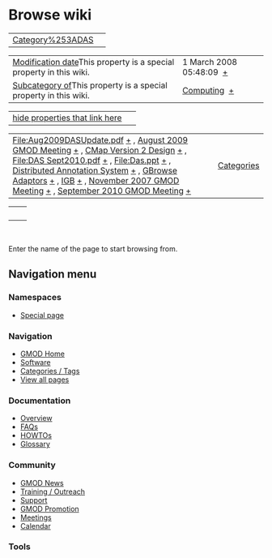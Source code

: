 



<span id="top"></span>




# <span dir="auto">Browse wiki</span>






|                                                   |     |
|---------------------------------------------------|-----|
| [Category%253ADAS](/wiki/Category%253ADAS "Category%253ADAS") |     |

|  |  |
|----|----|
| <span class="smw-highlighter" data-type="1" state="inline" data-title="Property"><span class="smwbuiltin">[Modification date](/wiki/Property:Modification_date "Property:Modification date")</span><span class="smwttcontent">This property is a special property in this wiki.</span></span> | <span class="smwb-value">1 March 2008 05:48:09  <span class="smwsearch">[+](/wiki/Special%253ASearchByProperty/Modification-20date/1-20March-202008-2005:48:09 "Special%253ASearchByProperty/Modification-20date/1-20March-202008-2005:48:09")</span></span> |
| <span class="smw-highlighter" data-type="1" state="inline" data-title="Property"><span class="smwbuiltin">[Subcategory of](/wiki/Property:Subcategory_of "Property:Subcategory of")</span><span class="smwttcontent">This property is a special property in this wiki.</span></span> | <span class="smwb-value">[Computing](/wiki/Category%253AComputing "Category%253AComputing")  <span class="smwsearch">[+](/wiki/Special%253ASearchByProperty/Subcategory-20of/Computing "Special%253ASearchByProperty/Subcategory-20of/Computing")</span></span> |

<span id="smw_browse_incoming"></span>

|  |  |
|----|----|
| [hide properties that link here](/mediawiki/index.php?title=Special:Browse&offset=0&dir=out&article=Category%253ADAS)  |  |

|  |  |
|----|----|
| <span class="smwb-ivalue">[File:Aug2009DASUpdate.pdf](/wiki/File:Aug2009DASUpdate.pdf "File:Aug2009DASUpdate.pdf") <span class="smwbrowse">[+](/wiki/Special%253ABrowse/File:Aug2009DASUpdate.pdf "Special%253ABrowse/File:Aug2009DASUpdate.pdf")</span></span> , <span class="smwb-ivalue">[August 2009 GMOD Meeting](/wiki/August_2009_GMOD_Meeting "August 2009 GMOD Meeting") <span class="smwbrowse">[+](/wiki/Special%253ABrowse/August-202009-20GMOD-20Meeting "Special%253ABrowse/August-202009-20GMOD-20Meeting")</span></span> , <span class="smwb-ivalue">[CMap Version 2 Design](/wiki/CMap_Version_2_Design "CMap Version 2 Design") <span class="smwbrowse">[+](/wiki/Special%253ABrowse/CMap-20Version-202-20Design "Special%253ABrowse/CMap-20Version-202-20Design")</span></span> , <span class="smwb-ivalue">[File:DAS Sept2010.pdf](/wiki/File:DAS_Sept2010.pdf "File:DAS Sept2010.pdf") <span class="smwbrowse">[+](/wiki/Special%253ABrowse/File:DAS-20Sept2010.pdf "Special%253ABrowse/File:DAS-20Sept2010.pdf")</span></span> , <span class="smwb-ivalue">[File:Das.ppt](/wiki/File:Das.ppt "File:Das.ppt") <span class="smwbrowse">[+](/wiki/Special%253ABrowse/File:Das.ppt "Special%253ABrowse/File:Das.ppt")</span></span> , <span class="smwb-ivalue">[Distributed Annotation System](/wiki/Distributed_Annotation_System "Distributed Annotation System") <span class="smwbrowse">[+](/wiki/Special%253ABrowse/Distributed-20Annotation-20System "Special%253ABrowse/Distributed-20Annotation-20System")</span></span> , <span class="smwb-ivalue">[GBrowse Adaptors](/wiki/GBrowse_Adaptors "GBrowse Adaptors") <span class="smwbrowse">[+](/wiki/Special%253ABrowse/GBrowse-20Adaptors "Special%253ABrowse/GBrowse-20Adaptors")</span></span> , <span class="smwb-ivalue">[IGB](/wiki/IGB "IGB") <span class="smwbrowse">[+](/wiki/Special%253ABrowse/IGB "Special%253ABrowse/IGB")</span></span> , <span class="smwb-ivalue">[November 2007 GMOD Meeting](/wiki/November_2007_GMOD_Meeting "November 2007 GMOD Meeting") <span class="smwbrowse">[+](/wiki/Special%253ABrowse/November-202007-20GMOD-20Meeting "Special%253ABrowse/November-202007-20GMOD-20Meeting")</span></span> , <span class="smwb-ivalue">[September 2010 GMOD Meeting](/wiki/September_2010_GMOD_Meeting "September 2010 GMOD Meeting") <span class="smwbrowse">[+](/wiki/Special%253ABrowse/September-202010-20GMOD-20Meeting "Special%253ABrowse/September-202010-20GMOD-20Meeting")</span></span> | [Categories](/wiki/Special%253ACategories "Special%253ACategories") |

|     |     |
|-----|-----|
|     |     |

 

Enter the name of the page to start browsing from.  








## Navigation menu



### Namespaces

- <span id="ca-nstab-special">[Special
  page](/wiki/Special%253ABrowse/Category%253ADAS "This is a special page, you cannot edit the page itself")</span>






### Navigation



- <span id="n-GMOD-Home">[GMOD Home](/wiki/Main_Page)</span>
- <span id="n-Software">[Software](/wiki/GMOD_Components)</span>
- <span id="n-Categories-.2F-Tags">[Categories /
  Tags](/wiki/Categories)</span>
- <span id="n-View-all-pages">[View all
  pages](/wiki/Special:AllPages)</span>




### Documentation



- <span id="n-Overview">[Overview](/wiki/Overview)</span>
- <span id="n-FAQs">[FAQs](/wiki/Category%253AFAQ)</span>
- <span id="n-HOWTOs">[HOWTOs](/wiki/Category%253AHOWTO)</span>
- <span id="n-Glossary">[Glossary](/wiki/Glossary)</span>




### Community



- <span id="n-GMOD-News">[GMOD News](/wiki/GMOD_News)</span>
- <span id="n-Training-.2F-Outreach">[Training /
  Outreach](/wiki/Training_and_Outreach)</span>
- <span id="n-Support">[Support](/wiki/Support)</span>
- <span id="n-GMOD-Promotion">[GMOD
  Promotion](/wiki/GMOD_Promotion)</span>
- <span id="n-Meetings">[Meetings](/wiki/Meetings)</span>
- <span id="n-Calendar">[Calendar](/wiki/Calendar)</span>




### Tools












<!-- -->




